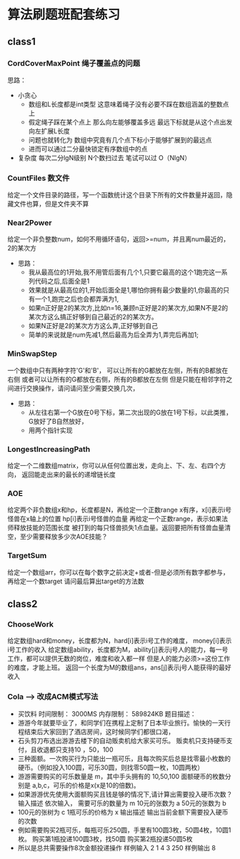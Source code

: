 # 算法刷题班配套练习

## class1
### CordCoverMaxPoint 绳子覆盖点的问题
思路：
- 小贪心
    - 数组和L长度都是int类型 这意味着绳子没有必要不踩在数组涵盖的整数点上
    - 假定绳子踩在某个点上 那么向左能够覆盖多远 最远下标就是从这个点出发向左扩展L长度
    - 问题也就转化为 数组中究竟有几个点下标小于能够扩展到的最远点
    - 进而可以通过二分最快锁定有序数组中的点
- 复杂度  每次二分lgN级别  N个数扫过去    笔试可以过  O（NlgN）


### CountFiles 数文件
给定一个文件目录的路径，写一个函数统计这个目录下所有的文件数量并返回，隐藏文件也算，但是文件夹不算

### Near2Power
给定一个非负整数num，如何不用循环语句，返回>=num，并且离num最近的，2的某次方
- 思路：
    - 我从最高位的1开始,我不用管后面有几个1,只要它最高的这个1跑完这一系列代码之后,后面全是1
    - 效果就是从最高位的1,开始后面全是1,哪怕你拥有最少数量的1,你最高的只有一个1,跑完之后也会都弄满为1,
    - 如果n正好是2的某次方,比如n=16,兼顾n正好是2的某次方,如果N不是2的某次方这么搞正好够到自己最近的2的某次方。
    - 如果N正好是2的某次方方这么弄,正好够到自己
    - 简单的来说就是num先减1,然后最高为后全弄为1,弄完后再加1;


### MinSwapStep
一个数组中只有两种字符'G'和'B'，
可以让所有的G都放在左侧，所有的B都放在右侧
或者可以让所有的G都放在右侧，所有的B都放在左侧
但是只能在相邻字符之间进行交换操作，请问请问至少需要交换几次，
- 思路：
    - 从左往右第一个G放在0号下标，第二次出现的G放在1号下标，以此类推，G放好了B自然放好，
    - 用两个指针实现


### LongestIncreasingPath
给定一个二维数组matrix，你可以从任何位置出发，走向上、下、左、右四个方向，
返回能走出来的最长的递增链长度


### AOE
给定两个非负数组x和hp，长度都是N，再给定一个正数range
x有序，x[i]表示i号怪兽在x轴上的位置
hp[i]表示i号怪兽的血量
再给定一个正数range，表示如果法师释放技能的范围长度
被打到的每只怪兽损失1点血量。返回要把所有怪兽血量清空，至少需要释放多少次AOE技能？

### TargetSum
给定一个数组arr，你可以在每个数字之前决定+或者-但是必须所有数字都参与，再给定一个数target
请问最后算出target的方法数


## class2
### ChooseWork
给定数组hard和money，长度都为N，hard[i]表示i号工作的难度， money[i]表示i号工作的收入
给定数组ability，长度都为M，ability[j]表示j号人的能力，每一号工作，都可以提供无数的岗位，难度和收入都一样
但是人的能力必须>=这份工作的难度，才能上班。
返回一个长度为M的数组ans，ans[j]表示j号人能获得的最好收入

### Cola  --> 改成ACM模式写法
* 买饮料 时间限制： 3000MS 内存限制： 589824KB 题目描述：
* 游游今年就要毕业了，和同学们在携程上定制了日本毕业旅行。愉快的一天行程结束后大家回到了酒店房间，这时候同学们都很口渴，
* 石头剪刀布选出游游去楼下的自动贩卖机给大家买可乐。 贩卖机只支持硬币支付，且收退都只支持10 ，50，100
* 三种面额。一次购买行为只能出一瓶可乐，且每次购买后总是找零最小枚数的硬币。（例如投入100圆，可乐30圆，则找零50圆一枚，10圆两枚）
* 游游需要购买的可乐数量是 m，其中手头拥有的 10,50,100 面额硬币的枚数分别是 a,b,c，可乐的价格是x(x是10的倍数)。
* 如果游游优先使用大面额购买且钱是够的情况下,请计算出需要投入硬币次数？ 输入描述 依次输入， 需要可乐的数量为 m 10元的张数为 a 50元的张数为 b
* 100元的张树为 c 1瓶可乐的价格为 x 输出描述 输出当前金额下需要投入硬币的次数
* 例如需要购买2瓶可乐，每瓶可乐250圆，手里有100圆3枚，50圆4枚，10圆1枚。 购买第1瓶投递100圆3枚，找50圆 购买第2瓶投递50圆5枚
* 所以是总共需要操作8次金额投递操作 样例输入 2 1 4 3 250 样例输出 8